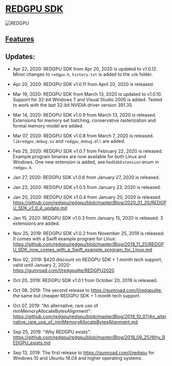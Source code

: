 # [REDGPU SDK](https://gumroad.com/redgpu)

![REDGPU](https://raw.github.com/redgpu/redgpu/master/redgpu.png)

## [Features](https://github.com/redgpu/redgpu/blob/master/Features.md)

## Updates:

* Apr 22, 2020: REDGPU SDK from Apr 20, 2020 is updated to v1.0.12. Minor changes to `redgpu.h`, `history.txt` is added to the `sdk` folder.

* Apr 20, 2020: REDGPU SDK v1.0.11 from April 20, 2020 is released.

* Mar 19, 2020: REDGPU SDK from March 13, 2020 is updated to v1.0.10. Support for 32-bit Windows 7 and Visual Studio 2005 is added. Tested to work with the last 32-bit NVIDIA driver version 391.35.

* Mar 14, 2020: REDGPU SDK v1.0.9 from March 13, 2020 is released. Extensions for memory set batching, conservative rasterization and formal memory model are added.

* Mar 07, 2020: REDGPU SDK v1.0.8 from March 7, 2020 is released. `libredgpu_debug.so` and `redgpu_debug.dll` are added.

* Feb 25, 2020: REDGPU SDK v1.0.7 from February 22, 2020 is released. Example program binaries are now available for both Linux and Windows. One new extension is added, see `RedSdkExtension` enum in `redgpu.h`.

* Jan 27, 2020: REDGPU SDK v1.0.6 from January 27, 2020 is released.

* Jan 23, 2020: REDGPU SDK v1.0.5 from January 23, 2020 is released.

* Jan 20, 2020: REDGPU SDK v1.0.4 from January 20, 2020 is released. https://github.com/redgpu/redgpu/blob/master/Blog/2020_01_20/REDGPU_SDK_v1_0_4_update.md

* Jan 15, 2020: REDGPU SDK v1.0.3 from January 15, 2020 is released. 3 extensions are added.

* Nov 25, 2019: REDGPU SDK v1.0.2 from November 25, 2019 is released. It comes with a Swift example program for Linux: https://github.com/redgpu/redgpu/blob/master/Blog/2019_11_25/REDGPU_SDK_now_comes_with_a_Swift_example_program_for_Linux.md

* Nov 02, 2019: $420 discount on REDGPU SDK + 1 month tech support, valid until January 2, 2020: https://gumroad.com/l/redgpulite/REDGPU2020

* Oct 20, 2019: REDGPU SDK v1.0.1 from October 20, 2019 is released.

* Oct 08, 2019: The second release to https://gumroad.com/l/redgpulite, the same but cheaper REDGPU SDK + 1 month tech support.

* Oct 07, 2019: "An alternative, rare use of minMemoryAllocateBytesAlignment": https://github.com/redgpu/redgpu/blob/master/Blog/2019_10_07/An_alternative_rare_use_of_minMemoryAllocateBytesAlignment.md

* Sep 25, 2019: "Why REDGPU exists": https://github.com/redgpu/redgpu/blob/master/Blog/2019_09_25/Why_REDGPU_exists.md

* Sep 13, 2019: The first release to https://gumroad.com/l/redgpu for Windows 10 and Ubuntu 18.04 and higher operating systems.
